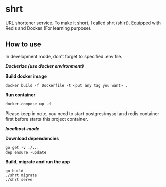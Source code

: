 # shrt
URL shortener service. To make it short, I called shrt (shirt). Equipped with Redis and Docker (For learning purpose).

## How to use
In development mode, don't forget to specified .env file.

***Dockerize (use docker environment)***

**Build docker image**

`docker build -f Dockerfile -t <put any tag you want> .`

**Run container**

`docker-compose up -d`

Please keep in note, you need to start postgres/mysql and redis container first before starts this project container.

***localhost-mode***

**Download dependencies**

```
go get -v ./... 
dep ensure -update
```

**Build, migrate and run the app**

```
go build
./shrt migrate
./shrt serve
```
